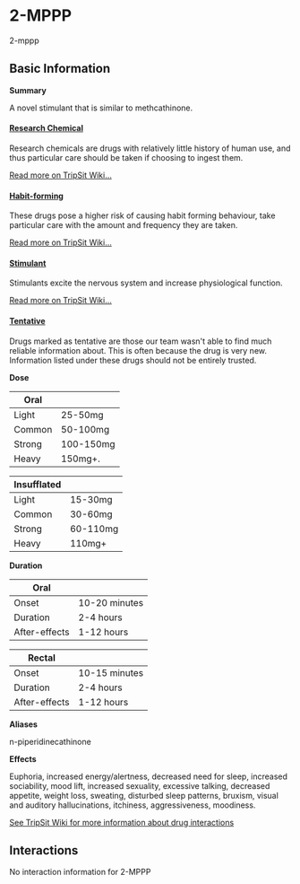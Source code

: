 # 2-MPPP

2-mppp

## Basic Information

**Summary**

A novel stimulant that is similar to methcathinone.

#### [Research Chemical](/category/research-chemical)

Research chemicals are drugs with relatively little history of human use, and thus particular care should be taken if choosing to ingest them.

[Read more on TripSit Wiki...](#{category.wiki})

#### [Habit-forming](/category/habit-forming)

These drugs pose a higher risk of causing habit forming behaviour, take particular care with the amount and frequency they are taken.

[Read more on TripSit Wiki...](#{category.wiki})

#### [Stimulant](/category/stimulant)

Stimulants excite the nervous system and increase physiological function.

[Read more on TripSit Wiki...](#{category.wiki})

#### [Tentative](/category/tentative)

Drugs marked as tentative are those our team wasn't able to find much reliable information about. This is often because the drug is very new. Information listed under these drugs should not be entirely trusted.

**Dose**

| Oral   |           |
| ------ | --------- |
| Light  | 25-50mg   |
| Common | 50-100mg  |
| Strong | 100-150mg |
| Heavy  | 150mg+.   |

| Insufflated |          |
| ----------- | -------- |
| Light       | 15-30mg  |
| Common      | 30-60mg  |
| Strong      | 60-110mg |
| Heavy       | 110mg+   |

**Duration**

| Oral          |               |
| ------------- | ------------- |
| Onset         | 10-20 minutes |
| Duration      | 2-4 hours     |
| After-effects | 1-12 hours    |

| Rectal        |               |
| ------------- | ------------- |
| Onset         | 10-15 minutes |
| Duration      | 2-4 hours     |
| After-effects | 1-12 hours    |

**Aliases**

n-piperidinecathinone  

**Effects**

Euphoria, increased energy/alertness, decreased need for sleep, increased sociability, mood lift, increased sexuality, excessive talking, decreased appetite, weight loss, sweating, disturbed sleep patterns, bruxism, visual and auditory hallucinations, itchiness, aggressiveness, moodiness.

[See TripSit Wiki for more information about drug interactions](http://combo.tripsit.me/)

## Interactions

No interaction information for 2-MPPP